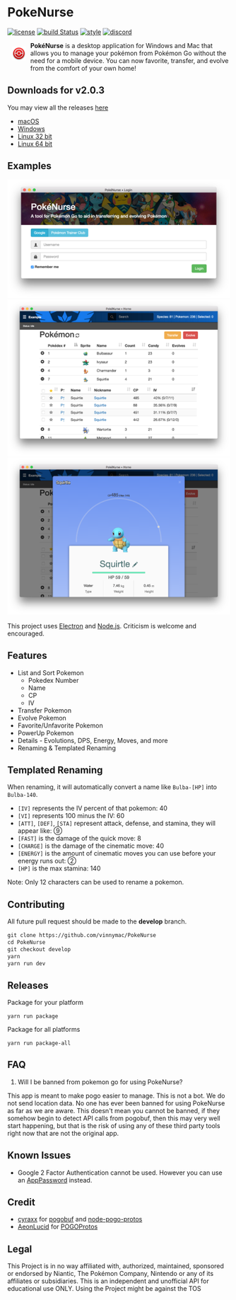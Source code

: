 # PokeNurse
[![license](https://img.shields.io/github/license/mashape/apistatus.svg?maxAge=2592000)]()
[![build Status](https://travis-ci.org/vinnymac/PokeNurse.svg?branch=develop)](https://travis-ci.org/vinnymac/PokeNurse)
[![style](https://img.shields.io/badge/style-eslint-brightgreen.svg)]()
[![discord](https://img.shields.io/badge/discord-PokéNurse-738bd7.svg)](https://discord.gg/sSXCruy)

<img src="app/imgs/pokecenterIcons/RED Mac.png?raw=true" width="32px" align="left" hspace="10" vspace="10">

**PokéNurse** is a desktop application for Windows and Mac that allows you to manage your pokémon from Pokémon Go without the need for a mobile device. You can now favorite, transfer, and evolve from the comfort of your own home!

## Downloads for v2.0.3
You may view all the releases [here](https://github.com/vinnymac/PokeNurse/releases)
* [macOS](https://github.com/vinnymac/PokeNurse/releases/download/v2.0.3/PokeNurse.dmg)
* [Windows](https://github.com/vinnymac/PokeNurse/releases/download/v2.0.3/PokeNurse.exe)
* [Linux 32 bit](https://github.com/vinnymac/PokeNurse/releases/download/v2.0.3/PokeNurse-ia32.deb)
* [Linux 64 bit](https://github.com/vinnymac/PokeNurse/releases/download/v2.0.3/PokeNurse-x64.deb)

## Examples
![Login Window](app/loginExample.png)
![Main Window](app/tableExample.png)
![Detail Window](app/detailExample.png)

This project uses [Electron](http://electron.atom.io/) and [Node.js](https://nodejs.org/en/).  Criticism is welcome and encouraged.

## Features
* List and Sort Pokemon
    * Pokedex Number
    * Name
    * CP
    * IV
* Transfer Pokemon
* Evolve Pokemon
* Favorite/Unfavorite Pokemon
* PowerUp Pokemon
* Details - Evolutions, DPS, Energy, Moves, and more
* Renaming & Templated Renaming

## Templated Renaming
When renaming, it will automatically convert a name like `Bulba-[HP]` into `Bulba-140`.
* `[IV]` represents the IV percent of that pokemon: 40
* `[VI]` represents 100 minus the IV: 60
* `[ATT]`, `[DEF]`, `[STA]` represent attack, defense, and stamina, they will appear like: ⑨
* `[FAST]` is the damage of the quick move: 8
* `[CHARGE]` is the damage of the cinematic move: 40
* `[ENERGY]` is the amount of cinematic moves you can use before your energy runs out: ②
* `[HP]` is the max stamina: 140

Note: Only 12 characters can be used to rename a pokemon.

## Contributing
  All future pull request should be made to the **develop** branch.

    git clone https://github.com/vinnymac/PokeNurse
    cd PokeNurse
    git checkout develop
    yarn
    yarn run dev

## Releases

  Package for your platform

    yarn run package

  Package for all platforms

    yarn run package-all

## FAQ
1. Will I be banned from pokemon go for using PokeNurse?

This app is meant to make pogo easier to manage. This is not a bot. We do not send location data. No one has ever been banned for using PokeNurse as far as we are aware. This doesn't mean you cannot be banned, if they somehow begin to detect API calls from pogobuf, then this may very well start happening, but that is the risk of using any of these third party tools right now that are not the original app.

## Known Issues
* Google 2 Factor Authentication cannot be used. However you can use an [AppPassword](https://security.google.com/settings/security/apppasswords) instead.

## Credit
* [cyraxx](https://github.com/cyraxx) for [pogobuf](https://github.com/cyraxx/pogobuf) and [node-pogo-protos](https://github.com/cyraxx/node-pogo-protos)
* [AeonLucid](https://github.com/AeonLucid) for [POGOProtos](https://github.com/AeonLucid/POGOProtos)

## Legal
This Project is in no way affiliated with, authorized, maintained, sponsored or endorsed by Niantic, The Pokémon Company, Nintendo or any of its affiliates or subsidiaries. This is an independent and unofficial API for educational use ONLY. Using the Project might be against the TOS
